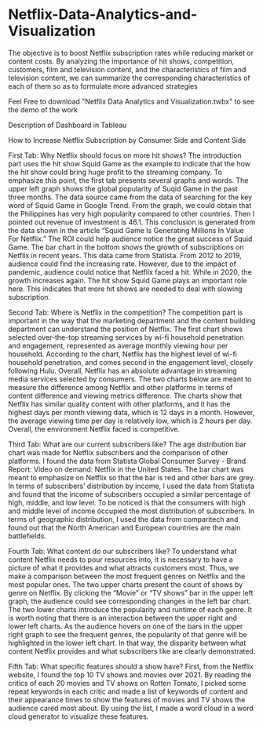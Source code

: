 # Netflix-Data-Analytics-and-Visualization

The objective is to boost Netflix subscription rates while reducing market or content costs. By analyzing the importance of hit shows, competition, customers, film and television content, and the characteristics of film and television content, we can summarize the corresponding characteristics of each of them so as to formulate more advanced strategies

Feel Free to download "Netflix Data Analytics and Visualization.twbx" to see the demo of the work


Description of Dashboard in Tableau

How to Increase Netflix Subscription by Consumer Side and Content Side

First Tab: Why Netflix should focus on more hit shows?
The introduction part uses the hit show Squid Game as the example to indicate that the how the
hit show could bring huge profit to the streaming company. To emphasize this point, the first tab
presents several graphs and words. The upper left graph shows the global popularity of Suqid
Game in the past three months. The data source came from the data of searching for the key
word of Squid Game in Google Trend. From the graph, we could obtain that the Philippines has
very high popularity compared to other countries. Then I pointed out revenue of investment is
46.1. This conclusion is generated from the data shown in the article “Squid Game Is Generating
Millions In Value For Netflix.” The ROI could help audience notice the great success of Squid
Game.
The bar chart in the bottom shows the growth of subscriptions on Netflix in recent years. This data
came from Statista. From 2012 to 2019, audience could find the increasing rate. However, due to
the impact of pandemic, audience could notice that Netflix faced a hit. While in 2020, the growth
increases again. The hit show Squid Game plays an important role here. This indicates that more
hit shows are needed to deal with slowing subscription.


Second Tab: Where is Netflix in the competition?
The competition part is important in the way that the marketing department and the content
building department can understand the position of Netflix.
The first chart shows selected over-the-top streaming services by wi-fi household penetration and
engagement, represented as average monthly viewing hour per household. According to the
chart, Netflix has the highest level of wi-fi household penetration, and comes second in the
engagement level, closely following Hulu. Overall, Netflix has an absolute advantage in streaming
media services selected by consumers.
The two charts below are meant to measure the difference among Netflix and other platforms in
terms of content difference and viewing metrics difference. The charts show that Netflix has
similar quality content with other platforms, and it has the highest days per month viewing data,
which is 12 days in a month. However, the average viewing time per day is relatively low, which
is 2 hours per day.
Overall, the environment Netflix faced is competitive.


Third Tab: What are our current subscribers like?
The age distribution bar chart was made for Netflix subscribers and the comparison of other
platforms. I found the data from Statista Global Consumer Survey - Brand Report: Video on
demand: Netflix in the United States. The bar chart was meant to emphasize on Netflix so that
the bar is red and other bars are grey.
In terms of subscribers’ distribution by income, I used the data from Statista and found that the
income of subscribers occupied a similar percentage of high, middle, and low level. To be noticed
is that the consumers with high and middle level of income occupied the most distribution of
subscribers.
In terms of geographic distribution, I used the data from comparitech and found out that the North
American and European countries are the main battlefields.


Fourth Tab: What content do our subscribers like?
To understand what content Netflix needs to pour resources into, it is necessary to have a picture
of what it provides and what attracts customers most. Thus, we make a comparison between the
most frequent genres on Netflix and the most popular ones.
The two upper charts present the count of shows by genre on Netflix. By clicking the “Movie” or
“TV shows” bar in the upper left graph, the audience could see corresponding changes in the left
bar chart.
The two lower charts introduce the popularity and runtime of each genre. It is worth noting that
there is an interaction between the upper right and lower left charts. As the audience hovers on
one of the bars in the upper right graph to see the frequent genres, the popularity of that genre
will be highlighted in the lower left chart. In that way, the disparity between what content Netflix
provides and what subscribers like are clearly demonstrated.


Fifth Tab: What specific features should a show have?
First, from the Netflix website, I found the top 10 TV shows and movies over 2021. By reading the
critics of each 20 movies and TV shows on Rotten Tomato, I picked some repeat keywords in
each critic and made a list of keywords of content and their appearance times to show the features
of movies and TV shows the audience cared most about. By using the list, I made a word cloud
in a word cloud generator to visualize these features. 
